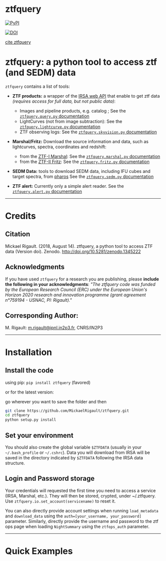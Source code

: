 # ztfquery

[![PyPI](https://img.shields.io/pypi/v/ztfquery.svg?style=flat-square)](https://pypi.python.org/pypi/ztfquery)

[![DOI](https://zenodo.org/badge/DOI/10.5281/zenodo.1345222.svg)](https://doi.org/10.5281/zenodo.1345222)

[cite ztfquery](https://ui.adsabs.harvard.edu/abs/2018zndo...1345222R/abstract)


# ztfquery: a python tool to access ztf (and SEDM) data

`ztfquery` contains a list of tools:
- **ZTF products:** a wrapper of the [IRSA web API](https://irsa.ipac.caltech.edu/docs/program_interface/ztf_api.html) that enable to get ztf data _(requires access for full data, but not public data)_:
	- Images and pipeline products, e.g. catalog ; See the [`ztfquery.query.py` documentation](doc/query.md)
	- LightCurves (not from image subtraction): See the  [`ztfquery.lightcurve.py` documentation](doc/lightcurve.md)
	- ZTF observing logs: See the  [`ztfquery.skyvision.py` documentation](doc/skyvision.md)

- **Marshal/Fritz:** 
Download the source information and data, such as lightcurves, spectra, coordinates and redshift:
	- from the [ZTF-I Marshal](http://skipper.caltech.edu:8080/cgi-bin/growth/marshal.cgi): See the [`ztfquery.marshal.py` documentation](doc/marshal.md)
	- from the [ZTF-II Fritz](https://fritz.science/): See the [`ztfquery.fritz.py` documentation](doc/fritz.md)

- **SEDM Data:** tools to download SEDM data, including IFU cubes and target spectra, from [pharos](http://pharos.caltech.edu) 
See the [`ztfquery.sedm.py` documentation](doc/sedm.md)

- **ZTF alert:** Currently only a simple alert reader. See the [`ztfquery.alert.py` documentation](doc/alert.md)

***

# Credits

## Citation
Mickael Rigault. (2018, August 14). ztfquery, a python tool to access ZTF data (Version doi). Zenodo. http://doi.org/10.5281/zenodo.1345222

## Acknowledgments
If you have used `ztfquery` for a research you are publishing, please **include the following in your acknowledgments**:
_"The ztfquery code was funded by the European Research Council (ERC) under the European Union's Horizon 2020 research and innovation programme (grant agreement n°759194 - USNAC, PI: Rigault)."_

## Corresponding Author:
M. Rigault: m.rigault@ipnl.in2p3.fr, CNRS/IN2P3

***

# Installation

## Install the code
using pip: `pip install ztfquery` (favored)

or for the latest version:

go wherever you want to save the folder and then
```bash
git clone https://github.com/MickaelRigault/ztfquery.git
cd ztfquery
python setup.py install
```

## Set your environment

You should also create the global variable `$ZTFDATA` (usually in your `~/.bash_profile` or `~/.cshrc`). Data you will download from IRSA will be saved in the directory indicated by `$ZTFDATA` following the IRSA data structure.

## Login and Password storage
Your credentials will requested the first time you need to access a service (IRSA, Marshal, etc.). They will then be stored, crypted, under ~/.ztfquery. 
Use `ztfquery.io.set_account(servicename)` to reset it.

You can also directly provide account settings when running `load_metadata` and `download_data` using the `auth=[your_username, your_password]` parameter. Similarly, directly provide the username and password to the ztf ops page when loading `NightSummary` using the `ztfops_auth` parameter.

***

# Quick Examples

